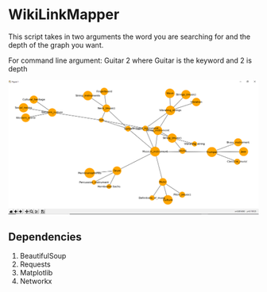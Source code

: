 # WikiLinkMapper
This script takes in two arguments the word you are searching for and the depth of the graph you want.

For command line argument: Guitar 2
where Guitar is the keyword and 2 is depth

![Image](/Capture.PNG)

## Dependencies
1. BeautifulSoup
2. Requests
3. Matplotlib
4. Networkx

